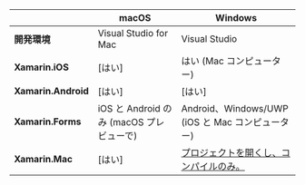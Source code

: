 ||macOS|Windows|
|---|---|---|
|**開発環境**|Visual Studio for Mac|Visual Studio|
|**Xamarin.iOS**|[はい]|はい (Mac コンピューター)|
|**Xamarin.Android**|[はい]|[はい]|
|**Xamarin.Forms**|iOS と Android のみ (macOS プレビューで)|Android、Windows/UWP (iOS と Mac コンピューター)|
|**Xamarin.Mac**|[はい]|[プロジェクトを開くし、コンパイルのみ。](https://developer.xamarin.com/releases/vs/xamarin.vs_4/xamarin.vs_4.2/#Xamarin.Mac_minimum_support.)| 